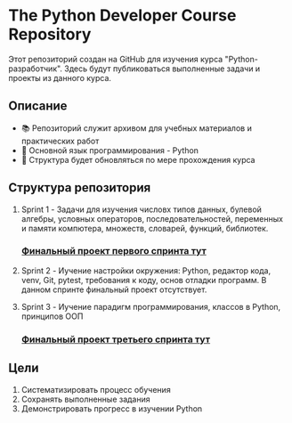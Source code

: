 # The Python Developer Course Repository

Этот репозиторий создан на GitHub для изучения курса "Python-разработчик". Здесь будут публиковаться выполненные задачи и проекты из данного курса.

## Описание
- 📚 Репозиторий служит архивом для учебных материалов и практических работ
- 🐍 Основной язык программирования - Python
- 📂 Структура будет обновляться по мере прохождения курса

## Структура репозитория
1. Sprint 1 - Задачи для изучения числовх типов данных, булевой алгебры, условных операторов, последовательностей, переменных и памяти компютера, 
   множеств, словарей, функций, библиотек.
   ### [**Финальный проект первого спринта тут**](https://github.com/BEZBIG/Pedometr-program)

2. Sprint 2 - Иучение настройки окружения: Python, редактор кода, venv, Git, pytest, требования к коду, основ отладки программ.
   В данном спринте финальный проект отсутствует.

3. Sprint 3 - Иучение парадигм программирования, классов в Python, принципов ООП
   ### [**Финальный проект третьего спринта тут**](https://github.com/BEZBIG/Fitness-tracker-module)

## Цели
1. Систематизировать процесс обучения
2. Сохранять выполненные задания
3. Демонстрировать прогресс в изучении Python
